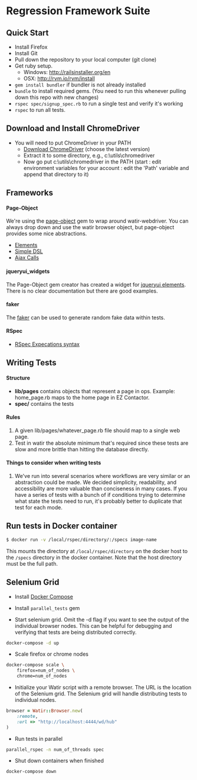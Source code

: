 # Regression Framework Suite

## Quick Start
* Install Firefox
* Install Git
* Pull down the repository to your local computer (git clone)
* Get ruby setup.  
	* Windows: http://railsinstaller.org/en
	* OSX: http://rvm.io/rvm/install
* `gem install bundler` if bundler is not already installed
* `bundle` to install required gems.  (You need to run this whenever pulling down this repo with new changes)
* `rspec spec/signup_spec.rb` to run a single test and verify it's working
* `rspec` to run all tests.

## Download and Install ChromeDriver
* You will need to put ChromeDriver in your PATH
	* [Download ChromeDriver](http://chromedriver.storage.googleapis.com/index.html) (choose the latest version)
	* Extract it to some directory, e.g., c:\utils\chromedriver
	* Now go put c:\utils\chromedriver in the PATH (start : edit environment variables for your account : edit the 'Path' variable and append that directory to it)

## Frameworks

#### Page-Object

We're using the [page-object](https://github.com/cheezy/page-object) gem to wrap around watir-webdriver.  You can always drop down and use the watir browser object, but page-object provides some nice abstractions.

* [Elements](https://github.com/cheezy/page-object/wiki/Elements)
* [Simple DSL](https://github.com/cheezy/page-object/wiki/Simple-DSL)
* [Ajax Calls](https://github.com/cheezy/page-object/wiki/Ajax-Calls)

#### jqueryui_widgets

The Page-Object gem creator has created a widget for [jqueryui elements](https://github.com/cheezy/jqueryui_widgets/tree/master/lib/jqueryui_widgets). There is no clear documentation but there are good examples.

#### faker
The [faker](https://github.com/stympy/faker) can be used to generate random fake data within tests.

#### RSpec

* [RSpec Expecations syntax](https://www.relishapp.com/rspec/rspec-expectations/docs/built-in-matchers)

## Writing Tests

#### Structure
* **lib/pages** contains objects that represent a page in ops.  Example: home_page.rb maps to the home page in EZ Contactor.
* **spec/** contains the tests

#### Rules
1. A given lib/pages/whatever_page.rb file should map to a single web page.
1. Test in watir the absolute minimum that's required since these tests are slow and more brittle than hitting the database directly.
 
#### Things to consider when writing tests
1. We've run into several scenarios where workflows are very similar or an abstraction could be made. We decided simplicity, readability, and accessibility are more valuable than conciseness in many cases. If you have a series of tests with a bunch of if conditions trying to determine what state the tests need to run, it's probably better to duplicate that test for each mode. 

## Run tests in Docker container
```bash
$ docker run -v /local/rspec/directory/:/specs image-name
```

This mounts the directory at `/local/rspec/directory` on the docker host to the
`/specs` directory in the docker container. Note that the host directory must be
the full path.


## Selenium Grid

- Install [Docker Compose](https://docs.docker.com/compose/install/)

- Install `parallel_tests` gem

- Start selenium grid. Omit the -d flag if you want to see the output of the
individual browser nodes. This can be helpful for debugging and verifying
that tests are being distributed correctly.

```bash
docker-compose -d up
```


- Scale firefox or chrome nodes

```bash
docker-compose scale \
	firefox=num_of_nodes \
	chrome=num_of_nodes
```

- Initialize your Watir script with a remote browser. The URL is the
location of the Selenium grid. The Selenium grid will handle
distributing tests to individual nodes.

```ruby
browser = Watir::Browser.new(
	:remote,
	:url => "http://localhost:4444/wd/hub"
)
```


- Run tests in parallel

```bash
parallel_rspec -n num_of_threads spec
```

- Shut down containers when finished

```bash
docker-compose down
```